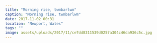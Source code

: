 ```yaml
---
title: "Morning rise, twmbarlwm"
caption: "Morning rise, twmbarlwm"
date: 2017-11-02 00:31
location: "Newport, Wales"
tags: ""
image: assets/uploads/2017/11/ce7dd8311539d0257a304c46da936c5c.jpg
---
```

